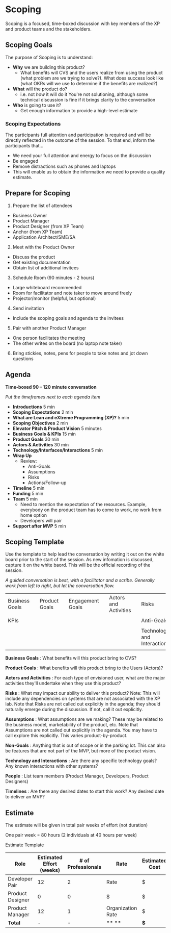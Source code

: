 # Scoping

Scoping is a focused, time-boxed discussion with key members of the XP and product teams and the stakeholders.



## Scoping Goals

The purpose of Scoping is to understand:

- **Why** we are building this product?
  - What benefits will CVS and the users realize from using the product (what problem are we trying to solve?).  What does success look like (what OKRs will we use to determine if the benefits are realized?)
- **What** will the product do? 
  - i.e. not _how_ it will do it  You're not solutioning, although some technical discussion is fine if it brings clarity to the conversation
- **Who** is going to use it?
  - Get enough information to provide a high-level estimate

### Scoping Expectations

The participants full attention and participation is required and will be directly reflected in the outcome of the session.  To that end, inform the participants that...

- We need your full attention and energy to focus on the discussion
- Be engaged
- Remove distractions such as phones and laptops
- This will enable us to obtain the information we need to provide a quality estimate.



## Prepare for Scoping

1. Prepare the list of attendees
  - Business Owner
  - Product Manager
  - Product Designer (from XP Team)
  - Anchor (from XP Team)
  - Application Architect/SME/SA
2. Meet with the Product Owner
  - Discuss the product
  - Get existing documentation
  - Obtain list of additional invitees
3. Schedule Room (90 minutes - 2 hours)
  - Large whiteboard recommended
  - Room for facilitator and note taker to move around freely
  - Projector/monitor (helpful, but optional)
4. Send invitation
  - Include the scoping goals and agenda to the invitees
5. Pair with another Product Manager
  - One person facilitates the meeting
  - The other writes on the board (no laptop note taker)
6. Bring stickies, notes, pens for people to take notes and jot down questions



## Agenda

**Time-boxed 90 – 120 minute conversation**

_Put the timeframes next to each agenda item_

- **Introductions** 5 min
- **Scoping Expectations**  2 min
- **What are Lean and eXtreme Programming (XP)?**      5 min
- **Scoping Objectives**      2 min
- **Elevator Pitch &amp; Product Vision**   5 minutes
- **Business Goals & KPIs**             15 min
- **Product Goals**               30 min
- **Actors & Activities**           30 min
- **Technology/Interfaces/Interactions**   5 min
- **Wrap Up**
  - Review:
    - Anti-Goals
    - Assumptions
    - Risks
    - Actions/Follow-up
- **Timeline** 5 min
- **Funding**           5 min
- **Team** 5 min
  - Need to mention the expectation of the resources. Example, everybody on the product team has to come to work, no work from home option
  - Developers will pair
- **Support after MVP**      5 min



## Scoping Template

Use the template to help lead the conversation by writing it out on the white board prior to the start of the session.  As new infomation is discussed, capture it on the white baord.  This will be the official recording of the session.

_A guided conversation is best, with a facilitator and a scribe.  Generally work from left to right, but let the conversation flow._

|   |   |   |   |   |   |   |   |   |   |
| --- | --- | --- | --- | --- | --- | --- | --- | --- | --- |
| Business Goals |   | Product Goals |   | Engagement Goals |   | Actors and Activities |   | Risks | People |
|   |   |   |   |   |   |   |   |   |   |
| KPIs  |   |   |   |   |   |   |   | Anti-Goals | Timelines |
|   |   |   |   |   |   |   |   |   |   |
|   |   |   |   |   |   |   |   | Technology and Interactions |   |
|   |   |   |   |   |   |   |   |   |   |



**Business Goals** : What benefits will this product bring to CVS?

**Product Goals** : What benefits will this product bring to the Users (Actors)?

**Actors and Activities** : For each type of envisioned user, what are the major activities they&#39;ll undertake when they use this product?

**Risks** : What may impact our ability to deliver this product?  Note: This will include any dependencies on systems that are not associated with the XP lab.  Note that Risks are not called out explicitly in the agenda; they should naturally emerge during the discussion.  If not, call it out explicitly.

**Assumptions** : What assumptions are we making?  These may be related to the business model, marketability of the product, etc.  Note that Assumptions are not called out explicitly in the agenda.  You may have to call explore this explicitly.  This varies product-by-product.

**Non-Goals** : Anything that is out of scope or in the parking lot.  This can also be features that are not part of the MVP, but more of the product vision.  

**Technology and Interactions** : Are there any specific technology goals?  Any known interactions with other systems?

**People** :  List team members (Product Manager, Developers, Product Designers)

**Timelines** : Are there any desired dates to start this work?  Any desired date to deliver an MVP?



## Estimate

The estimate will be given in total pair weeks of effort (not duration)

One pair week = 80 hours (2 individuals at 40 hours per week)

Estimate Template

| **Role** | **Estimated Effort** (weeks) | **# of Professionals** | **Rate** | **Estimated Cost**   |
| --- | --- | --- | --- | --- |
| Developer Pair | 12 | 2 | Rate | $ |
| Product Designer | 0 | 0 | $ | $ |
| Product Manager | 12 | 1 | Organization Rate | $ |
| **Total** | - | **-** | ** ** | **$** |



